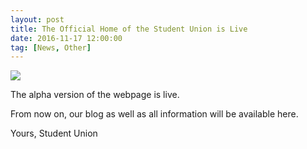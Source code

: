 ```yaml
---
layout: post
title: The Official Home of the Student Union is Live
date: 2016-11-17 12:00:00
tag: [News, Other]
---
```


<img src="{{ site.baseurl }}/img/post/slogo.png" class="img">

The alpha version of the webpage is live.

From now on, our blog as well as all information will be available here.

Yours,
Student Union
